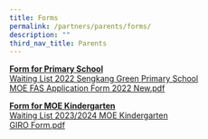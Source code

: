 ```yaml
---
title: Forms
permalink: /partners/parents/forms/
description: ""
third_nav_title: Parents
---
```

<p><strong><u>Form for Primary School</u></strong><br><a href="https://go.gov.sg/skgpswaitinglist2023" target="_blank" rel="noopener">Waiting List 2022 Sengkang Green Primary School</a><br><a href="/files/MOE%20FAS%20Application%20Form%202022%20New.pdf" target="_blank" rel="noopener">MOE FAS Application Form 2022 New.pdf</a></p>

<p><strong><u>Form for MOE Kindergarten<br></u></strong><a href="https://www.form.gov.sg/63e32fc713cac10012e7edcf" target="_blank" rel="noopener">Waiting List 2023/2024 MOE Kindergarten</a><br><a href="/files/GIRO%20Form.pdf">GIRO Form.pdf</a>&nbsp;</p>